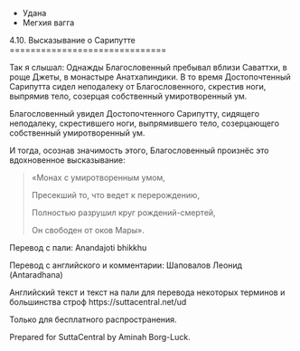 









* Удана
* Мегхия вагга


4\.10\. Высказывание о Сарипутте
\=\=\=\=\=\=\=\=\=\=\=\=\=\=\=\=\=\=\=\=\=\=\=\=\=\=\=\=\=\=



Так я слышал: Однажды Благословенный пребывал вблизи Саваттхи, в роще Джеты, в монастыре Анатхапиндики\. В то время Достопочтенный Сарипутта сидел неподалеку от Благословенного, скрестив ноги, выпрямив тело, созерцая собственный умиротворенный ум\.


Благословенный увидел Достопочтенного Сарипутту, сидящего неподалеку, скрестившего ноги, выпрямившего тело, созерцающего собственный умиротворенный ум\.


И тогда, осознав значимость этого, Благословенный произнёс это вдохновенное высказывание:



> «Монах с умиротворенным умом,  
> 
> Пресекший то, что ведет к перерождению,  
> 
> Полностью разрушил круг рождений\-смертей,  
> 
> Он свободен от оков Мары»\.



Перевод с пали: Anandajoti bhikkhu


Перевод с английского и комментарии: Шаповалов Леонид \(Antaradhana\)


Английский текст и текст на пали для перевода некоторых терминов и большинства строф https://suttacentral\.net/ud


  

Только для бесплатного распространения\.


  

Prepared for SuttaCentral by Aminah Borg\-Luck\.






